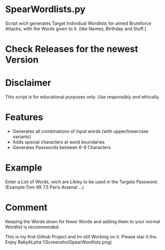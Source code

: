 # SpearWordlists.py
Script wich generates Target Individual Wordlists for aimed Bruteforce Attacks, with the Words given to it. (like Names, Birthday and Stuff.}

# Check Releases for the newest Version

# Disclaimer
This script is for educational purposes only. Use responsibly and ethically.

# Features
- Generates all combinations of input words (with upper/lowercase variants)
- Adds special characters at word boundaries
- Generates Passwords between 6-9 Characters

# Example
Enter a List of Words, wich are Likley to be used in the Targets Password.
(Example:Tom 98 7.5 Paris Arsenal ...)

# Comment
Keeping the Words down for fewer Words and adding them to your normal Wordlist is recommended.

This is my first Github Project and Im still Working on it. Please star it tho.
Enjoy
BabyALpha
!(ScreenshotSpearWordlists.png)
